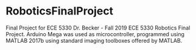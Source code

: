 # RoboticsFinalProject
Final Project for ECE 5330 Dr. Becker - Fall 2019
ECE 5330 Robotics Final Project. Arduino Mega was used as microcontroller, programmed using MATLAB 2017b using standard imaging toolboxes offered by MATLAB.
